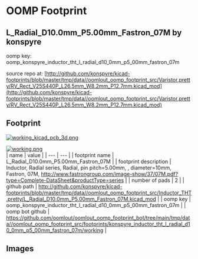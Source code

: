 # OOMP Footprint  
## L_Radial_D10.0mm_P5.00mm_Fastron_07M  by konspyre  
  
oomp key: oomp_konspyre_inductor_tht_l_radial_d10_0mm_p5_00mm_fastron_07m  
  
source repo at: [http://github.com/konspyre/kicad-footprints/blob/master/tmp/data//oomlout_oomp_footprint_src/Varistor.pretty/RV_Rect_V25S440P_L26.5mm_W8.2mm_P12.7mm.kicad_mod](http://github.com/konspyre/kicad-footprints/blob/master/tmp/data//oomlout_oomp_footprint_src/Varistor.pretty/RV_Rect_V25S440P_L26.5mm_W8.2mm_P12.7mm.kicad_mod)  
## Footprint  
  
[![working_kicad_pcb_3d.png](working_kicad_pcb_3d_600.png)](working_kicad_pcb_3d.png)  
  
[![working.png](working_600.png)](working.png)  
| name | value | 
| --- | --- | 
| footprint name | L_Radial_D10.0mm_P5.00mm_Fastron_07M | 
| footprint description | Inductor, Radial series, Radial, pin pitch=5.00mm, , diameter=10mm, Fastron, 07M, http://www.fastrongroup.com/image-show/37/07M.pdf?type=Complete-DataSheet&productType=series | 
| number of pads | 2 | 
| github path | http://github.com/konspyre/kicad-footprints/blob/master/tmp/data//oomlout_oomp_footprint_src/Inductor_THT.pretty/L_Radial_D10.0mm_P5.00mm_Fastron_07M.kicad_mod | 
| oomp key | oomp_konspyre_inductor_tht_l_radial_d10_0mm_p5_00mm_fastron_07m | 
| oomp bot github | https://github.com/oomlout/oomlout_oomp_footprint_bot/tree/main/tmp/data//oomlout_oomp_footprint_src/footprints/konspyre_inductor_tht_l_radial_d10_0mm_p5_00mm_fastron_07m/working | 
## Images  
